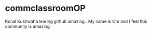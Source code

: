 # commclassroomOP
Kunal Kushwaha learing github amazing..
My name is Om and I feel this community is amazing

